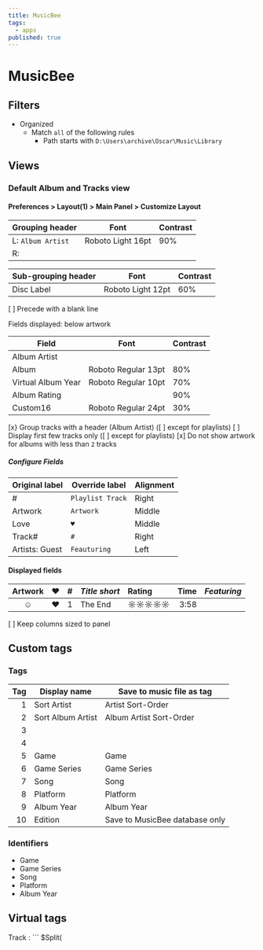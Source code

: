 ```yaml
---
title: MusicBee
tags:
  - apps
published: true
---
```


# MusicBee

## Filters

* Organized
  * Match `all` of the following rules
  	- Path starts with `D:\Users\archive\Oscar\Music\Library`


## Views

### Default Album and Tracks view


#### Preferences > Layout(1) > Main Panel > Customize Layout

Grouping header | Font | Contrast
----------------|------|----------
L: `Album Artist` | Roboto Light 16pt | 90%
R:              |      | 


Sub-grouping header | Font | Contrast
--------------------|------|----------
Disc Label          | Roboto Light 12pt | 60%

[ ] Precede with a blank line


Fields displayed: below artwork

Field | Font | Contrast 
------|------|---------------
Album Artist |  |  
Album | Roboto Regular 13pt | 80%
Virtual Album Year | Roboto Regular 10pt | 70%
Album Rating |  | 90%
Custom16 | Roboto Regular 24pt | 30%

[x} Group tracks with a header (Album Artist)  ([ ] except for playlists)
[ ] Display first few tracks only  ([ ] except for playlists)
[x] Do not show artwork for albums with less than `2` tracks







##### Configure Fields

Original label | Override label   | Alignment
---------------|------------------|----------
#              | `Playlist Track` | Right
Artwork        | `Artwork`        | Middle
Love           | `♥`              | Middle
Track#         | ` # `            | Right
Artists: Guest | `Feauturing`     | Left

#### Displayed fields 

 Artwork | ♥ | # | _Title short_ | Rating | Time |  _Featuring_
|:------:|:-:|--:|:--------------|:-------|-----:|:-----------|
    ☺    | ♥ | 1 | The End       | ☼☼☼☼☼  | 3:58 | 


[ ] Keep columns sized to panel 



## Custom tags

### Tags

Tag | Display name  | Save to music file as tag
---:|---------------|------------------------------
1   | Sort Artist   | Artist Sort-Order
2   | Sort Album Artist | Album Artist Sort-Order
3   |  |
4   |  |
5   | Game          | Game
6   | Game Series   | Game Series
7   | Song          | Song
8   | Platform      | Platform 
9   | Album Year    | Album Year
10  | Edition       | Save to MusicBee database only

### Identifiers

* Game
* Game Series
* Song
* Platform
* Album Year

## Virtual tags

Track
: ``` 
  $Split(<Title>," (feat",1)
  ``` 
  
Disc Label v1
: ```
  $If($Group(<Disc#>,3)="0-9",$If(<Disc Count>>1,"Disc "<Disc#>$IsNull(<Edition>,," - "),),"Vol. "<Disc#>": "<Grouping>)$IsNull(<Edition>,,<Edition>)
  ``` 

Disc Label v2
: ```
  $If($Group(<Disc#>,3)="0-9",$If(<Disc Count> > 1,"Disc "<Disc#>$IsNull(<Edition>,," - "<Edition>),),)
  ```
  
Virtual Album Year 
: ```
$IsNull(<Album Year>,$Left(<Year>,4),$Left(<Album Year>,4)
```

